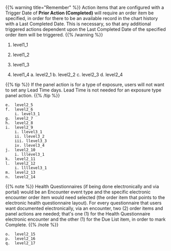 {{% warning title="Remember" %}}
Action items that are configured with a Trigger Date of **Prior Action (Completed)** will require an order item be specified, in order for there to be an available record in the chart history with a Last Completed Date. This is necessary, so that any additional triggered actions dependent upon the Last Completed Date of the specified order item will be triggered.
{{% /warning %}}

1. level1_1
2. level1_2

3. level1_3
4. level1_4
    a.  level2_1
    b.  level2_2
    c.  level2_3
    d.  level2_4

{{% tip %}}
If the panel action is for a type of exposure, users will not want to set any Lead Time days. Lead Time is not needed for an exposure type panel action.
{{% /tip %}}

    e.  level2_5
    f.  level2_6
        i. level3_1
    g.  level2_7
    h.  level2_8
    i.  level2_9
        i. llevel3_1
        ii. llevel3_2
        iii. llevel3_3
        iv. llevel3_4
    j.  level2_10
        i. lllevel3_1
    k.  level2_11
    l.  level2_12
        i. llllevel3_1
    m.  level2_13
    n.  level2_14

{{% note %}}
Health Questionnaires (if being done electronically and via portal) would be an Encounter event type and the specific electronic encounter order item would need selected (the order item that points to the electronic health questionnaire layout). For every questionnaire that users want documented electronically, via an encounter, two (2) order items and panel actions are needed; that's one (1) for the Health Questionnaire electronic encounter and the other (1) for the Due List item, in order to mark Complete.
{{% /note %}}

    o.  level2_15
    p.  level2_16
    q.  level2_17
